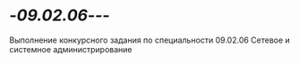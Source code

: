 # -_09.02.06_-_-_-
Выполнение конкурсного задания по специальности 09.02.06 Сетевое и системное администрирование

